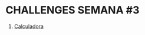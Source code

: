 # CHALLENGES SEMANA #3 

1. [Calculadora](https://github.com/mikerazor5786/Challenges_Core-Code_Miguel-Tellez/blob/7cc22f41f6914f10382d294910fc465ac8ee7794/contenido/semana_3/calculadora/readme.md)
